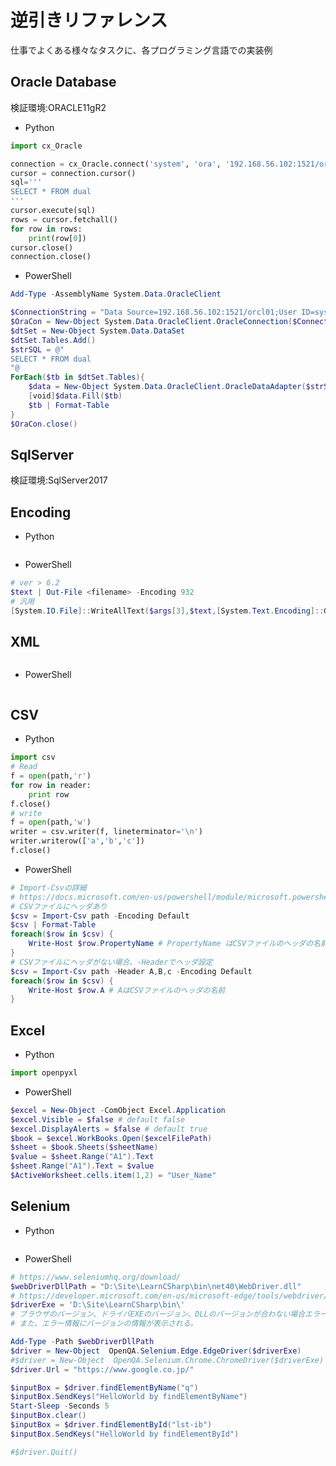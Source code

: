 ﻿# 逆引きリファレンス #

仕事でよくある様々なタスクに、各プログラミング言語での実装例

## Oracle Database ##

検証環境:ORACLE11gR2

* Python

~~~python
import cx_Oracle

connection = cx_Oracle.connect('system', 'ora', '192.168.56.102:1521/orcl01')
cursor = connection.cursor()
sql='''
SELECT * FROM dual
'''
cursor.execute(sql)
rows = cursor.fetchall()
for row in rows:
    print(row[0])
cursor.close()
connection.close()
~~~

* PowerShell

~~~powershell
Add-Type -AssemblyName System.Data.OracleClient

$ConnectionString = "Data Source=192.168.56.102:1521/orcl01;User ID=system;Password=ora;Integrated Security=false;"
$OraCon = New-Object System.Data.OracleClient.OracleConnection($ConnectionString)
$dtSet = New-Object System.Data.DataSet
$dtSet.Tables.Add()
$strSQL = @"
SELECT * FROM dual
"@
ForEach($tb in $dtSet.Tables){
    $data = New-Object System.Data.OracleClient.OracleDataAdapter($strSQL, $OraCon)
    [void]$data.Fill($tb)
    $tb | Format-Table
}
$OraCon.close()
~~~

## SqlServer ##

検証環境:SqlServer2017

## Encoding ##

* Python

~~~python

~~~

* PowerShell

~~~powershell
# ver > 6.2
$text | Out-File <filename> -Encoding 932
# 汎用
[System.IO.File]::WriteAllText($args[3],$text,[System.Text.Encoding]::GetEncoding('shift-jis'))
~~~

## XML ##

~~~python

~~~

* PowerShell

~~~powershell

~~~

## CSV ##

* Python

~~~python
import csv
# Read
f = open(path,'r')
for row in reader:
    print row
f.close()
# write
f = open(path,'w')
writer = csv.writer(f, lineterminator='\n')
writer.writerow(['a','b','c'])
f.close()
~~~

* PowerShell

~~~powershell
# Import-Csvの詳細
# https://docs.microsoft.com/en-us/powershell/module/microsoft.powershell.utility/import-csv?view=powershell-6
# CSVファイルにヘッダあり
$csv = Import-Csv path -Encoding Default
$csv | Format-Table
foreach($row in $csv) {
    Write-Host $row.PropertyName # PropertyName はCSVファイルのヘッダの名前
}
# CSVファイルにヘッダがない場合、-Headerでヘッダ設定
$csv = Import-Csv path -Header A,B,c -Encoding Default
foreach($row in $csv) {
    Write-Host $row.A # AはCSVファイルのヘッダの名前
}
~~~

## Excel ##

* Python

~~~python
import openpyxl

~~~

* PowerShell

~~~powershell
$excel = New-Object -ComObject Excel.Application
$excel.Visible = $false # default false
$excel.DisplayAlerts = $false # default true
$book = $excel.WorkBooks.Open($excelFilePath)
$sheet = $book.Sheets($sheetName)
$value = $sheet.Range("A1").Text
$sheet.Range("A1").Text = $value
$ActiveWorksheet.cells.item(1,2) = "User_Name"
~~~

## Selenium ##

* Python

~~~python

~~~

* PowerShell

~~~powershell
# https://www.seleniumhq.org/download/
$webDriverDllPath = "D:\Site\LearnCSharp\bin\net40\WebDriver.dll" 
# https://developer.microsoft.com/en-us/microsoft-edge/tools/webdriver/
$driverExe = 'D:\Site\LearnCSharp\bin\'
# ブラウザのバージョン、ドライバEXEのバージョン、DLLのバージョンが合わない場合エラーになる。
# また、エラー情報にバージョンの情報が表示される。

Add-Type -Path $webDriverDllPath
$driver = New-Object  OpenQA.Selenium.Edge.EdgeDriver($driverExe)
#$driver = New-Object  OpenQA.Selenium.Chrome.ChromeDriver($driverExe)
$driver.Url = "https://www.google.co.jp/"

$inputBox = $driver.findElementByName("q")
$inputBox.SendKeys("HelloWorld by findElementByName")
Start-Sleep -Seconds 5
$inputBox.clear()
$inputBox = $driver.findElementById("lst-ib")
$inputBox.SendKeys("HelloWorld by findElementById")

#$driver.Quit()
~~~
